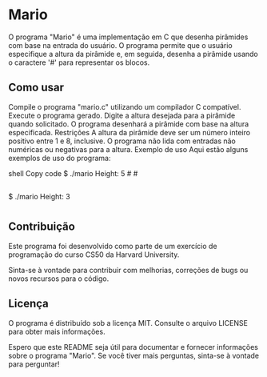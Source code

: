# Mario

O programa "Mario" é uma implementação em C que desenha pirâmides com base na entrada do usuário. O programa permite que o usuário especifique a altura da pirâmide e, em seguida, desenha a pirâmide usando o caractere '#' para representar os blocos.

## Como usar

Compile o programa "mario.c" utilizando um compilador C compatível.
Execute o programa gerado.
Digite a altura desejada para a pirâmide quando solicitado.
O programa desenhará a pirâmide com base na altura especificada.
Restrições
A altura da pirâmide deve ser um número inteiro positivo entre 1 e 8, inclusive.
O programa não lida com entradas não numéricas ou negativas para a altura.
Exemplo de uso
Aqui estão alguns exemplos de uso do programa:

shell
Copy code
$ ./mario
Height: 5
    #  #
   ##  ##
  ###  ###
 ####  ####
#####  #####

$ ./mario
Height: 3
  #  #
 ##  ##
###  ###

## Contribuição
Este programa foi desenvolvido como parte de um exercício de programação do curso CS50 da Harvard University.

Sinta-se à vontade para contribuir com melhorias, correções de bugs ou novos recursos para o código.

## Licença
O programa é distribuído sob a licença MIT. Consulte o arquivo LICENSE para obter mais informações.

Espero que este README seja útil para documentar e fornecer informações sobre o programa "Mario". Se você tiver mais perguntas, sinta-se à vontade para perguntar!
